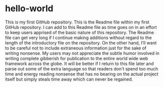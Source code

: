 # hello-world
This is my first GitHub repository.
This is the Readme file within my first GitHub repository.
I can add to this Readme file as time goes on in an effort to keep users apprised of the basic nature of this repository.
The Readme file can get very long if I continue making additions without regard to the length of the introductory file on the repository.
On the other hand, I'll want to be careful not to include extraneous information just for the sake of writing nonsense.  My users may not appreciate the subtle humor involved in writing complete gibberish for publication to the entire world wide web framework across the globe.  It will be better if I return to this file later and parse out some of the extra language so that readers don't spend too much time and energy reading nonsense that has no bearing on the actual project itself but simply steals time away which can never be regained.
